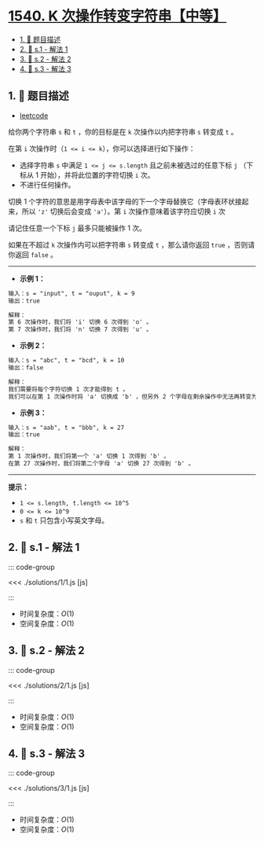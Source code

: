 # [1540. K 次操作转变字符串【中等】](https://github.com/tnotesjs/TNotes.leetcode/tree/main/notes/1540.%20K%20%E6%AC%A1%E6%93%8D%E4%BD%9C%E8%BD%AC%E5%8F%98%E5%AD%97%E7%AC%A6%E4%B8%B2%E3%80%90%E4%B8%AD%E7%AD%89%E3%80%91)

<!-- region:toc -->

- [1. 📝 题目描述](#1--题目描述)
- [2. 🎯 s.1 - 解法 1](#2--s1---解法-1)
- [3. 🎯 s.2 - 解法 2](#3--s2---解法-2)
- [4. 🎯 s.3 - 解法 3](#4--s3---解法-3)

<!-- endregion:toc -->

## 1. 📝 题目描述

- [leetcode](https://leetcode.cn/problems/can-convert-string-in-k-moves/)

给你两个字符串 `s` 和 `t` ，你的目标是在 `k` 次操作以内把字符串 `s` 转变成 `t` 。

在第 `i` 次操作时（`1 <= i <= k`），你可以选择进行如下操作：

- 选择字符串 `s` 中满足 `1 <= j <= s.length` 且之前未被选过的任意下标 `j` （下标从 1 开始），并将此位置的字符切换 `i` 次。
- 不进行任何操作。

切换 1 个字符的意思是用字母表中该字母的下一个字母替换它（字母表环状接起来，所以 `'z'` 切换后会变成 `'a'`）。第 `i` 次操作意味着该字符应切换 `i` 次

请记住任意一个下标 `j` 最多只能被操作 1 次。

如果在不超过 `k` 次操作内可以把字符串 `s` 转变成 `t` ，那么请你返回 `true` ，否则请你返回 `false` 。

---

- **示例 1：**

```txt
输入：s = "input", t = "ouput", k = 9
输出：true

解释：
第 6 次操作时，我们将 'i' 切换 6 次得到 'o' 。
第 7 次操作时，我们将 'n' 切换 7 次得到 'u' 。
```

- **示例 2：**

```txt
输入：s = "abc", t = "bcd", k = 10
输出：false

解释：
我们需要将每个字符切换 1 次才能得到 t 。
我们可以在第 1 次操作时将 'a' 切换成 'b' ，但另外 2 个字母在剩余操作中无法再转变为 t 中对应字母。
```

- **示例 3：**

```txt
输入：s = "aab", t = "bbb", k = 27
输出：true

解释：
第 1 次操作时，我们将第一个 'a' 切换 1 次得到 'b' 。
在第 27 次操作时，我们将第二个字母 'a' 切换 27 次得到 'b' 。
```

---

**提示：**

- `1 <= s.length, t.length <= 10^5`
- `0 <= k <= 10^9`
- `s` 和 `t` 只包含小写英文字母。

## 2. 🎯 s.1 - 解法 1

::: code-group

<<< ./solutions/1/1.js [js]

:::

- 时间复杂度：$O(1)$
- 空间复杂度：$O(1)$

## 3. 🎯 s.2 - 解法 2

::: code-group

<<< ./solutions/2/1.js [js]

:::

- 时间复杂度：$O(1)$
- 空间复杂度：$O(1)$

## 4. 🎯 s.3 - 解法 3

::: code-group

<<< ./solutions/3/1.js [js]

:::

- 时间复杂度：$O(1)$
- 空间复杂度：$O(1)$
